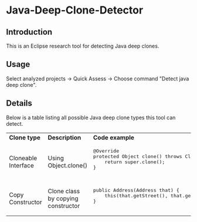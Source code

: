 # Java-Deep-Clone-Detector

## Introduction

This is an Eclipse research tool for detecting Java deep clones.

## Usage

Select analyzed projects -> Quick Assess -> Choose command "Detect java deep clone".

## Details

Below is a table listing all possible Java deep clone types this tool can detect.

<table>
<tr>
    <td> <b>Clone type</b> </td> <td>  <b>Description</b> </td><td> <b>Code example</b> </td>
</tr>

<tr>
    <td> Cloneable Interface </td><td>Using Object.clone()</td>
    <td>
        <pre>
@Override
protected Object clone() throws CloneNotSupportedException {
    return super.clone();
}
        </pre>
    </td>
</tr>
    
<tr>
    <td>Copy Constructor</td>
    <td>Clone class by copying constructor</td>
    <td><pre>
public Address(Address that) {
    this(that.getStreet(), that.getCity(), that.getCountry());
}
        </pre>
    </td>
</tr>
</table>
